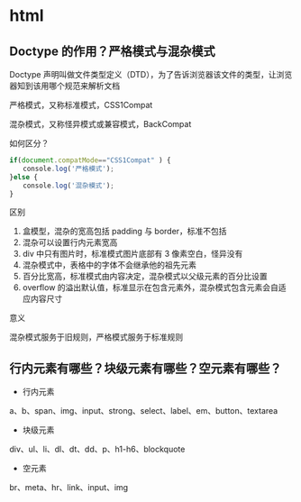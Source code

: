 # html

## Doctype 的作用？严格模式与混杂模式

Doctype 声明叫做文件类型定义（DTD），为了告诉浏览器该文件的类型，让浏览器知到该用哪个规范来解析文档

严格模式，又称标准模式，CSS1Compat

混杂模式，又称怪异模式或兼容模式，BackCompat

如何区分？

``` javascript
if(document.compatMode=="CSS1Compat" ) {
　　console.log('严格模式');
}else {
　　console.log('混杂模式');
}
```

区别

1. 盒模型，混杂的宽高包括 padding 与 border，标准不包括
2. 混杂可以设置行内元素宽高
3. div 中只有图片时，标准模式图片底部有 3 像素空白，怪异没有
4. 混杂模式中，表格中的字体不会继承他的祖先元素
5. 百分比宽高，标准模式由内容决定，混杂模式以父级元素的百分比设置
6. overflow 的溢出默认值，标准显示在包含元素外，混杂模式包含元素会自适应内容尺寸

意义

混杂模式服务于旧规则，严格模式服务于标准规则

## 行内元素有哪些？块级元素有哪些？空元素有哪些？

* 行内元素

a、b、span、img、input、strong、select、label、em、button、textarea

* 块级元素

div、ul、li、dl、dt、dd、p、h1-h6、blockquote

* 空元素

br、meta、hr、link、input、img